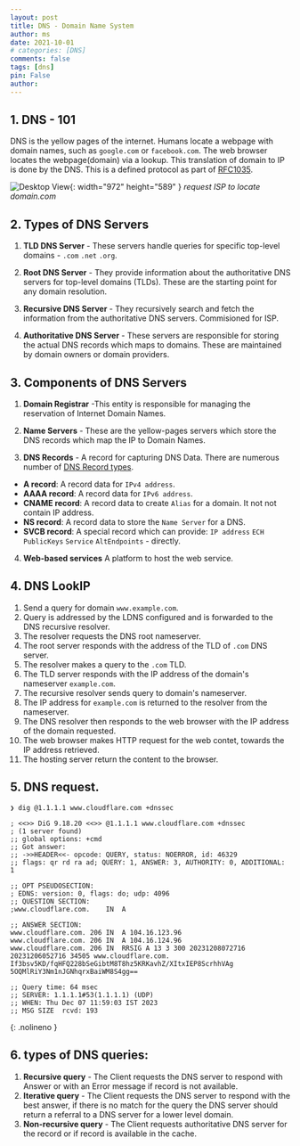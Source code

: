 ```yaml
---
layout: post
title: DNS - Domain Name System
author: ms
date: 2021-10-01
# categories: [DNS]
comments: false
tags: [dns]
pin: False
author:
---
```



## 1. DNS - 101

DNS is the yellow pages of the internet. Humans locate a webpage with domain names, such as `google.com` or `facebook.com`. The web browser locates the webpage(domain) via a lookup. This translation of domain to IP is done by the DNS. This is a defined protocol as part of [RFC1035](https://www.ietf.org/rfc/rfc1035.txt).

![Desktop View](https://kinsta.com/wp-content/uploads/2018/05/what-is-dns.png){: width="972" height="589" }
_request ISP to locate domain.com_

## 2. Types of DNS Servers

1. **TLD DNS Server** - These servers handle queries for specific top-level domains - `.com` `.net` `.org`.

2. **Root DNS Server** - They provide information about the authoritative DNS servers for top-level domains (TLDs). These are the starting point for any domain resolution.

3. **Recursive DNS Server** - They recursively search and fetch the information from the authoritative DNS servers. Commisioned for ISP.

4. **Authoritative DNS Server** - These servers are responsible for storing the actual DNS records which maps to domains. These are maintained by domain owners or domain providers.

## 3. Components of DNS Servers

1. **Domain Registrar**  -This entity is responsible for managing the reservation of Internet Domain Names.

2. **Name Servers** - These are the yellow-pages servers which store the DNS records which map the IP to Domain Names.

3. **DNS Records** - A record for capturing DNS Data. There are numerous number of [DNS Record types](https://en.wikipedia.org/wiki/).
  + **A record**: A record data for `IPv4 address`.
  + **AAAA record**: A record data for `IPv6 address`.
  + **CNAME record**: A record data to create `Alias` for a domain. It not not contain IP address.
  + **NS record**: A record data to store the `Name Server` for a DNS.
  + **SVCB record**: A special record which can provide: `IP address` `ECH` `PublicKeys` `Service` `AltEndpoints` - directly. 

4. **Web-based services** A platform to host the web service.

## 4. DNS LookIP

1. Send a query for domain `www.example.com`.
2. Query is addressed by the LDNS configured and is forwarded to the DNS recursive resolver.
3. The resolver requests the DNS root nameserver.
4. The root server responds with the address of the TLD of `.com` DNS server.
5. The resolver makes a query to the `.com` TLD.
6. The TLD server responds with the IP address of the domain's nameserver `example.com`.
7. The recursive resolver sends query to domain's nameserver.
8. The IP address for `example.com` is returned to the resolver from the nameserver.
9. The DNS resolver then responds to the web browser with the IP address of the domain requested.
10. The web browser makes HTTP request for the web contet, towards the IP address retrieved.
11. The hosting server return the content to the browser.


## 5. DNS request.

```shell
❯ dig @1.1.1.1 www.cloudflare.com +dnssec

; <<>> DiG 9.18.20 <<>> @1.1.1.1 www.cloudflare.com +dnssec
; (1 server found)
;; global options: +cmd
;; Got answer:
;; ->>HEADER<<- opcode: QUERY, status: NOERROR, id: 46329
;; flags: qr rd ra ad; QUERY: 1, ANSWER: 3, AUTHORITY: 0, ADDITIONAL: 1

;; OPT PSEUDOSECTION:
; EDNS: version: 0, flags: do; udp: 4096
;; QUESTION SECTION:
;www.cloudflare.com.    IN  A

;; ANSWER SECTION:
www.cloudflare.com. 206 IN  A 104.16.123.96
www.cloudflare.com. 206 IN  A 104.16.124.96
www.cloudflare.com. 206 IN  RRSIG A 13 3 300 20231208072716 20231206052716 34505 www.cloudflare.com. If3bsv5KD/fqHFQ228bSeGibtM8T8hz5KRKavhZ/XItxIEP8ScrhhVAg 5OQMlRiY3Nm1nJGNhqrxBaiWM8S4gg==

;; Query time: 64 msec
;; SERVER: 1.1.1.1#53(1.1.1.1) (UDP)
;; WHEN: Thu Dec 07 11:59:03 IST 2023
;; MSG SIZE  rcvd: 193
```
{: .nolineno }


## 6. types of DNS queries:
1. **Recursive query** - The Client requests the DNS server to respond with Answer or with an Error message if record is not available.
2. **Iterative query** - The Client requests the DNS server to respond with the best answer, if there is no match for the query the DNS server should return a referral to a DNS server for a lower level domain.
3. **Non-recursive query** - The Client requests authoritative DNS server for the record or if record is available in the cache.




